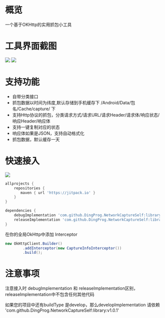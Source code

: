 # 概览
一个基于OKHttp的实用抓包小工具

# 工具界面截图
![](https://github.com/DingProg/NetworkCaptureSelf/blob/master/screen/lanuch.png)
![](https://github.com/DingProg/NetworkCaptureSelf/blob/master/screen/main.png)


# 支持功能

- 自带分类接口
- 抓包数据以时间为纬度,默认存储到手机缓存下 /Android/Data/包名/Cache/capture/ 下
- 支持Http协议的抓包，分类请求方式/请求URL/请求Header/请求体/响应状态/响应Header/响应体
- 支持一键复制对应的状态
- 响应体如果是JSON，支持自动格式化
- 抓包数据，默认缓存一天


# 快速接入
[![](https://jitpack.io/v/DingProg/NetworkCaptureSelf.svg)](https://jitpack.io/#DingProg/NetworkCaptureSelf)

```gradle
allprojects {
	repositories {
	   maven { url 'https://jitpack.io' }
	}
}

dependencies {
    debugImplementation 'com.github.DingProg.NetworkCaptureSelf:library:v1.0.1'
    releaseImplementation 'com.github.DingProg.NetworkCaptureSelf:library_no_op:v1.0.1'
}
```

在你的全局OkHttp中添加 Interceptor
```java
new OkHttpClient.Builder()
        .addInterceptor(new CaptureInfoInterceptor())
        .build();
```

# 注意事项
注意接入时  debugImplementation 和 releaseImplementation区别，releaseImplementation中不包含任何其他代码

如果您的项目中还有buildType 是develop，那么developImplementation
请依赖 'com.github.DingProg.NetworkCaptureSelf:library:v1.0.1'